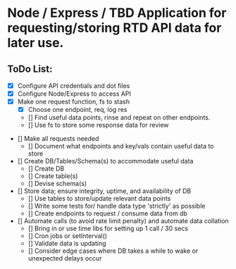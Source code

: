 # Node / Express / TBD Application for requesting/storing RTD API data for later use.

## ToDo List:
- [X] Configure API credentials and dot files
- [X] Configure Node/Express to access API
- [X] Make one request function, fs to stash
  - [X] Choose one endpoint, req, log res
  - [] Find useful data points, rinse and repeat on other endpoints.
  - [] Use fs to store some response data for review
- [] Make all requests needed
  - [] Document what endpoints and key/vals contain useful data to store
- [] Create DB/Tables/Schema(s) to accommodate useful data
  - [] Create DB
  - [] Create table(s)
  - [] Devise schema(s)
- [] Store data; ensure integrity, uptime, and availability of DB
  - [] Use tables to store/update relevant data points
  - [] Write some tests for/ handle data type 'strictly' as possible
  - [] Create endpoints to request / consume data from db
- [] Automate calls (to avoid rate limit penalty) and automate data collation
  - [] Bring in or use time libs for setting up 1 call / 30 secs
  - [] Cron jobs or setInterval()
  - [] Validate data is updating
  - [] Consider edge cases where DB takes a while to wake or unexpected delays occur
